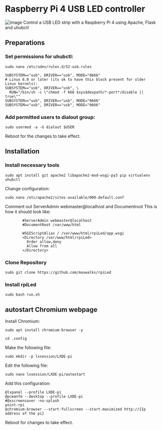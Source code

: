 # Raspberry Pi 4 USB LED controller
![image](https://github.com/maxwalks/rpiLed/assets/78441835/732e9f2c-cf65-46b0-9574-282196d7b9df)
Control a USB LED strip with a Raspberry Pi 4 using Apache, Flask and uhubctl

## Preparations
### Set permissions for uhubctl:
```
sudo nano /etc/udev/rules.d/52-usb.rules
```
```
SUBSYSTEM=="usb", DRIVER=="usb", MODE="0666"
# Linux 6.0 or later (its ok to have this block present for older Linux kernels):
SUBSYSTEM=="usb", DRIVER=="usb", \
  RUN="/bin/sh -c \"chmod -f 666 $sys$devpath/*-port*/disable || true\""
SUBSYSTEM=="usb", DRIVER=="usb", MODE="0666"
SUBSYSTEM=="usb", DRIVER=="usb", MODE="0666"
```
### Add permitted users to dialout group:
```
sudo usermod -a -G dialout $USER
```
Reboot for the changes to take effect.

## Installation

### Install necessary tools
```
sudo apt install git apache2 libapache2-mod-wsgi-py3 pip virtualenv uhubctl
```
Change configuration:
```
sudo nano /etc/apache2/sites-available/000-default.conf
```
Comment out ServerAdmin webmaster@localhost and Documentroot
This is how it should look like:
```
        #ServerAdmin webmaster@localhost
        #DocumentRoot /var/www/html

        WSGIScriptAlias / /var/www/html/rpiLed/app.wsgi
        <Directory /var/www/html/rpiLed>
          Order allow,deny
          Allow from all
        </Directory>
```
### Clone Repository
```
sudo git clone https://github.com/maxwalks/rpiLed
```
### Install rpiLed
```
sudo bash run.sh
```

## autostart Chromium webpage
Install Chromium:
```
sudo apt install chromium-browser -y
```
```
cd .config
```
Make the following file:
```
sudo mkdir -p lxsession/LXDE-pi
```
Edit the following file:
```
sudo nano lxsession/LXDE-pi/autostart
```
Add this configuration:
```
@lxpanel --profile LXDE-pi
@pcmanfm --desktop --profile LXDE-pi
#@xscreensaver -no-splash
point-rpi
@chromium-browser --start-fullscreen --start-maximized http://{Ip address of the pi}
```
Reboot for changes to take effect.
